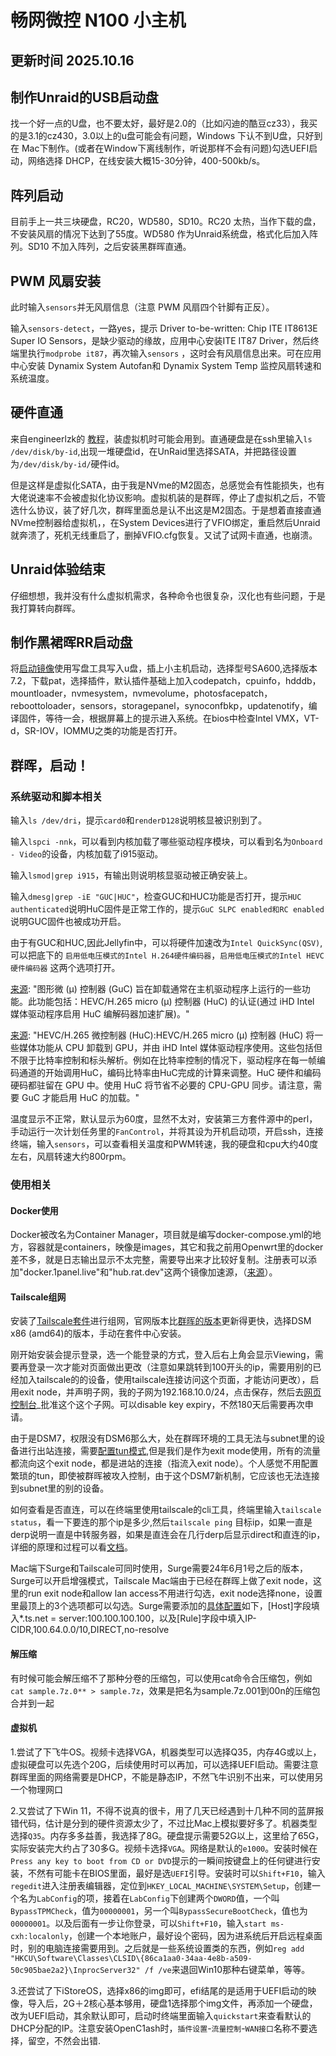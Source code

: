 # 畅网微控 N100 小主机

## 更新时间 2025.10.16
## 制作Unraid的USB启动盘

  找一个好一点的U盘，也不要太好，最好是2.0的（比如闪迪的酷豆cz33），我买的是3.1的cz430，3.0以上的u盘可能会有问题，Windows 下认不到U盘，只好到在 Mac下制作。(或者在Window下离线制作，听说那样不会有问题)勾选UEFI启动，网络选择 DHCP，在线安装大概15-30分钟，400-500kb/s。

## 阵列启动

  目前手上一共三块硬盘，RC20，WD580，SD10。RC20 太热，当作下载的盘，不安装风扇的情况下达到了55度。WD580 作为Unraid系统盘，格式化后加入阵列。SD10 不加入阵列，之后安装黑群晖直通。

## PWM 风扇安装

  此时输入`sensors`并无风扇信息（注意 PWM 风扇四个针脚有正反）。

  输入`sensors-detect`，一路yes，提示 Driver to-be-written: Chip ITE IT8613E Super IO Sensors，是缺少驱动的缘故，应用中心安装ITE IT87 Driver，然后终端里执行`modprobe it87`，再次输入`sensors` ，这时会有风扇信息出来。可在应用中心安装 Dynamix System Autofan和 Dynamix System Temp 监控风扇转速和系统温度。

## 硬件直通
 来自engineerlzk的 [教程](https://blog.csdn.net/engineerlzk/article/details/122962561)，装虚拟机时可能会用到。直通硬盘是在ssh里输入`ls /dev/disk/by-id`,出现一堆硬盘id，在UnRaid里选择SATA，并把路径设置为`/dev/disk/by-id/`硬件id。

 但是这样是虚拟化SATA，由于我是NVme的M2固态，总感觉会有性能损失，也有大佬说速率不会被虚拟化协议影响。虚拟机装的是群晖，停止了虚拟机之后，不管选什么协议，装了好几次，群晖里面总是认不出这是M2固态。于是想着直接直通NVme控制器给虚拟机，，在System Devices进行了VFIO绑定，重启然后Unraid就奔溃了，死机无线重启了，删掉VFIO.cfg恢复。又试了试网卡直通，也崩溃。

## Unraid体验结束
 仔细想想，我并没有什么虚拟机需求，各种命令也很复杂，汉化也有些问题，于是我打算转向群晖。

## 制作黑裙晖RR启动盘
   将[启动镜像](https://github.com/RROrg/rr/releases)使用写盘工具写入u盘，插上小主机启动，选择型号SA600,选择版本7.2，下载pat，选择插件，默认插件基础上加入codepatch，cpuinfo，hdddb，mountloader，nvmesystem，nvmevolume，photosfacepatch，reboottoloader，sensors，storagepanel，synoconfbkp，updatenotify，编译固件，等待一会，根据屏幕上的提示进入系统。在bios中检查Intel VMX，VT-d，SR-IOV，IOMMU之类的功能是否打开。
## 群晖，启动！
  ### 系统驱动和脚本相关
  输入`ls /dev/dri`，提示`card0`和`renderD128`说明核显被识别到了。

  输入`lspci -nnk`，可以看到内核加载了哪些驱动程序模块，可以看到名为`Onboard - Video`的设备，内核加载了i915驱动。

  输入`lsmod|grep i915`，有输出则说明核显驱动被正确安装上。

  输入`dmesg|grep -iE "GUC|HUC"`，检查GUC和HUC功能是否打开，提示`HUC authenticated`说明HuC固件是正常工作的，提示`GuC SLPC enabled和RC enabled`说明GUC固件也被成功开启。
  
  由于有GUC和HUC,因此Jellyfin中，可以将硬件加速改为`Intel QuickSync(QSV)`,可以把底下的 `启用低电压模式的Intel H.264硬件编码器`，`启用低电压模式的Intel HEVC硬件编码器` 这两个选项打开。
  
  [来源](https://www.cyril.vip/blog/note/system/enable-huc-for-iris-xe/): "图形微 (µ) 控制器 (GuC) 旨在卸载通常在主机驱动程序上运行的一些功能。此功能包括：HEVC/H.265 micro (µ) 控制器 (HuC) 的认证(通过 iHD Intel 媒体驱动程序启用 HuC 编解码器加速扩展)。" 
  
  [来源](https://www.cyril.vip/blog/note/system/enable-huc-for-iris-xe/): "HEVC/H.265 微控制器 (HuC):HEVC/H.265 micro (µ) 控制器 (HuC) 将一些媒体功能从 CPU 卸载到 GPU，并由 iHD Intel 媒体驱动程序使用。这些包括但不限于比特率控制和标头解析。例如在比特率控制的情况下，驱动程序在每一帧编码通道的开始调用HuC，编码比特率由HuC完成的计算来调整。HuC 硬件和编码硬码都驻留在 GPU 中。使用 HuC 将节省不必要的 CPU-GPU 同步。请注意，需要 GuC 才能启用 HuC 的加载。" 

  温度显示不正常，默认显示为60度，显然不太对，安装第三方套件源中的perl，手动运行一次计划任务里的`FanControl`，并将其设为开机启动项，开启ssh，连接终端，输入`sensors`，可以查看相关温度和PWM转速，我的硬盘和cpu大约40度左右，风扇转速大约800rpm。

  ### 使用相关
  #### Docker使用
  Docker被改名为Container Manager，项目就是编写docker-compose.yml的地方，容器就是containers，映像是images，其它和我之前用Openwrt里的docker差不多，就是日志输出显示不太完整，需要导出来才比较好复制。注册表可以添加"docker.1panel.live"和"hub.rat.dev"这两个镜像加速源，（[来源](https://gist.github.com/y0ngb1n/7e8f16af3242c7815e7ca2f0833d3ea6)）。
  
  #### Tailscale组网
  安装了[Tailscale套件](https://pkgs.tailscale.com/stable/)进行组网，官网版本比[群晖的版本](https://archive.synology.com/download/Package/Tailscale)更新得更快，选择DSM x86 (amd64)的版本，手动在套件中心安装。
  
  刚开始安装会提示登录，选一个能登录的方式，登入后右上角会显示Viewing，需要再登录一次才能对页面做出更改（注意如果跳转到100开头的ip，需要用别的已经加入tailscale的的设备，使用tailscale连接访问这个页面，才能访问更改），启用exit node，并声明子网，我的子网为192.168.10.0/24，点击保存，然后去[网页控制台](https://login.tailscale.com/admin)_批准这个这个子网。可以disable key expiry，不然180天后需要再次申请。

  由于是DSM7，权限没有DSM6那么大，处在群晖环境的工具无法与subnet里的设备进行出站连接，需要[配置tun模式](https://tailscale.com/kb/1131/synology#limitations--known-issues),但是我们是作为exit mode使用，所有的流量都流向这个exit node，都是进站的连接（指流入exit node）。个人感觉不用配置繁琐的tun，即使被群晖被攻入控制，由于这个DSM7新机制，它应该也无法连接到subnet里的别的设备。
  
  如何查看是否直连，可以在终端里使用tailscale的cli工具，终端里输入`tailscale status`，看一下要连的那个ip是多少,然后`tailscale ping` 目标ip，如果一直是derp说明一直是中转服务器，如果是直连会在几行derp后显示direct和直连的ip，详细的原理和过程可以看[文档](https://tailscale.com/kb/1257/connection-types)。
  
  Mac端下Surge和Tailscale可同时使用，Surge需要24年6月1号之后的版本，Surge可以开启增强模式，Tailscale Mac端由于已经在群晖上做了exit node，这里的run exit node和allow lan access不用进行勾选，exit node选择none，设置里最顶上的3个选项都可以勾选。Surge需要添加的[具体配置](https://t.me/SurgeTestFlightFeed/195)如下，[Host]字段填入*.ts.net = server:100.100.100.100，以及[Rule]字段中填入IP-CIDR,100.64.0.0/10,DIRECT,no-resolve

  #### 解压缩
  有时候可能会解压缩不了那种分卷的压缩包，可以使用cat命令合压缩包，例如`cat sample.7z.0** > sample.7z`，效果是把名为sample.7z.001到00n的压缩包合并到一起

  #### 虚拟机
  1.尝试了下飞牛OS。视频卡选择VGA，机器类型可以选择Q35，内存4G或以上，虚拟硬盘可以先选个20G，后续使用时可以再加，可以选择UEFI启动。需要注意群晖里面的网络需要是DHCP，不能是静态IP，不然飞牛识别不出来，可以使用另一个物理网口

  2.又尝试了下Win 11，不得不说真的很卡，用了几天已经遇到十几种不同的蓝屏报错代码，估计是分到的硬件资源太少了，不过比Mac上模拟要好多了。机器类型选择`Q35`。内存多多益善，我选择了8G。硬盘提示需要52G以上，这里给了65G，实际安装完大约占了30多G。视频卡选择`VGA`。网络是默认的`e1000`。安装时候在`Press any key to boot from CD or DVD`提示的一瞬间按键盘上的任何键进行安装，不然有可能卡在BIOS里面，最好是选`UEFI`引导。安装时可以`Shift+F10`，输入`regedit`进入注册表编辑器，定位到`HKEY_LOCAL_MACHINE\SYSTEM\Setup`，创建一个名为`LabConfig`的项，接着在`LabConfig`下创建两个`DWORD`值，一个叫`BypassTPMCheck`，值为`00000001`，另一个叫`BypassSecureBootCheck`，值也为`00000001`。以及后面有一步让你登录，可以`Shift+F10`，输入`start ms-cxh:localonly`，创建一个本地账户，最好设个密码，因为进系统后开启远程桌面时，别的电脑连接需要用到。之后就是一些系统设置类的东西，例如`reg add "HKCU\Software\Classes\CLSID\{86ca1aa0-34aa-4e8b-a509-50c905bae2a2}\InprocServer32" /f /ve`来退回Win10那种右键菜单，等等。

  3.还尝试了下iStoreOS，选择x86的img即可，efi结尾的是适用于UEFI启动的映像，导入后，2G＋2核心基本够用，硬盘1选择那个img文件，再添加一个硬盘，改为UEFI启动，其余默认即可，启动时终端里面输入`quickstart`来查看默认的DHCP分配的IP。注意安装OpenC1ash时，`插件设置`-`流量控制`-`WAN接口`名称不要选择，留空，不然会出错.
